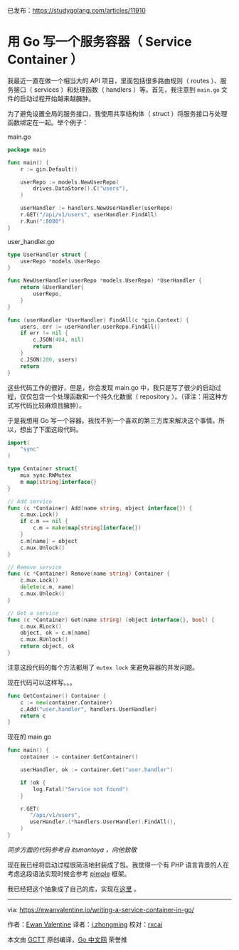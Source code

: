 已发布：https://studygolang.com/articles/11910

# 用 Go 写一个服务容器（ Service Container ）

我最近一直在做一个相当大的 API 项目，里面包括很多路由规则（ routes ）、服务接口（ services ）和处理函数（ handlers ）等。首先，我注意到 `main.go` 文件的启动过程开始越来越臃肿。

为了避免设置全局的服务接口，我使用共享结构体（ struct ）将服务接口与处理函数绑定在一起。举个例子：

main.go

```go
package main

func main() {
    r := gin.Default()

    userRepo := models.NewUserRepo(
        drives.DataStore().C("users"),
    )

    userHandler := handlers.NewUserHandler(userRepo)
    r.GET("/api/v1/users", userHandler.FindAll)
    r.Run(":8080")
}
```

user_handler.go

```go
type UserHandler struct {
    userRepo *models.UserRepo
}

func NewUserHandler(userRepo *models.UserRepo) *UserHandler {
    return &UserHandler{
        userRepo,
    }
}

func (userHandler *UserHandler) FindAll(c *gin.Context) {
    users, err := userHandler.userRepo.FindAll()
    if err != nil {
        c.JSON(404, nil)
        return
    }
    c.JSON(200, users)
    return
}
```
这些代码工作的很好，但是，你会发现 main.go 中，我只是写了很少的启动过程，仅仅包含一个处理函数和一个持久化数据（ repository ）。（译注：用这种方式写代码比较麻烦且臃肿）。

于是我想用 Go 写一个容器。我找不到一个喜欢的第三方库来解决这个事情。所以，想出了下面这段代码。

```go
import(
    "sync"
)

type Container struct{
    mux sync.RWMutex
    m map[string]interface{}
}

// Add service
func (c *Container) Add(name string, object interface{}) {
    c.mux.Lock()
    if c.m == nil {
        c.m = make(map[string]interface{})
    }
    c.m[name] = object
    c.mux.Unlock()
}

// Remove service
func (c *Container) Remove(name string) Container {
    c.mux.Lock()
    delete(c.m, name)
    c.mux.Unlock()
}

// Get a service
func (c *Container) Get(name string) (object interface{}, bool) {
    c.mux.RLock()
    object, ok = c.m[name]
    c.mux.RUnlock()
    return object, ok
}
```
注意这段代码的每个方法都用了 `mutex lock` 来避免容器的并发问题。

现在代码可以这样写。。。

```go
func GetContainer() Container {
    c := new(container.Container)
    c.Add("user.handler", handlers.UserHandler)
    return c
}
```

现在的 main.go

```go
func main() {
    container := container.GetContainer()

    userHandler, ok := container.Get("user.handler")

    if !ok {
        log.Fatal("Service not found")
    }

    r.GET(
       "/api/v1/users",
       userHandler.(*handlers.UserHandler).FindAll(),
    )
}
```
_同步方面的代码参考自 itsmontoya ，向他致敬_

现在我已经将启动过程很简洁地封装成了包。我觉得一个有 PHP 语言背景的人在考虑这段语法实现时候会参考 [pimple](http://pimple.sensiolabs.org/) 框架。

我已经把这个抽象成了自己的库，实现在[这里](https://github.com/EwanValentine/Vertebrae) 。

---

via: https://ewanvalentine.io/writing-a-service-container-in-go/

作者：[Ewan Valentine](https://ewanvalentine.io/author/ewan/)
译者：[j.zhongming](https://github.com/j.zhongming)
校对：[rxcai](https://github.com/rxcai)

本文由 [GCTT](https://github.com/studygolang/GCTT) 原创编译，[Go 中文网](https://studygolang.com/) 荣誉推
